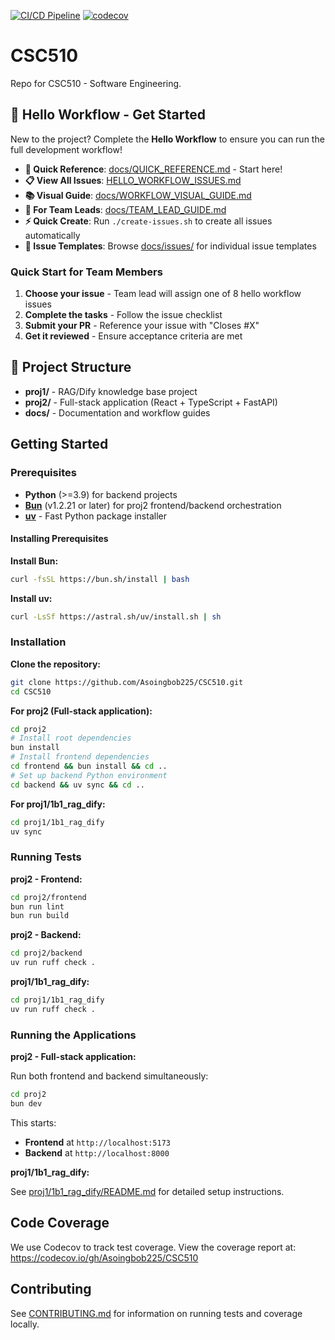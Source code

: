 [![CI/CD Pipeline](https://github.com/Asoingbob225/CSC510/actions/workflows/ci.yml/badge.svg)](https://github.com/Asoingbob225/CSC510/actions/workflows/ci.yml)
[![codecov](https://codecov.io/gh/Asoingbob225/CSC510/branch/main/graph/badge.svg)](https://codecov.io/gh/Asoingbob225/CSC510)

# CSC510

Repo for CSC510 - Software Engineering. 

## 🚀 Hello Workflow - Get Started

New to the project? Complete the **Hello Workflow** to ensure you can run the full development workflow!

- **🎯 Quick Reference**: [docs/QUICK_REFERENCE.md](./docs/QUICK_REFERENCE.md) - Start here!
- **📋 View All Issues**: [HELLO_WORKFLOW_ISSUES.md](./HELLO_WORKFLOW_ISSUES.md)
- **📚 Visual Guide**: [docs/WORKFLOW_VISUAL_GUIDE.md](./docs/WORKFLOW_VISUAL_GUIDE.md)
- **👥 For Team Leads**: [docs/TEAM_LEAD_GUIDE.md](./docs/TEAM_LEAD_GUIDE.md)
- **⚡ Quick Create**: Run `./create-issues.sh` to create all issues automatically
- **📁 Issue Templates**: Browse [docs/issues/](./docs/issues/) for individual issue templates

### Quick Start for Team Members

1. **Choose your issue** - Team lead will assign one of 8 hello workflow issues
2. **Complete the tasks** - Follow the issue checklist
3. **Submit your PR** - Reference your issue with "Closes #X"
4. **Get it reviewed** - Ensure acceptance criteria are met

## 📂 Project Structure

- **proj1/** - RAG/Dify knowledge base project
- **proj2/** - Full-stack application (React + TypeScript + FastAPI)
- **docs/** - Documentation and workflow guides



## Getting Started

### Prerequisites

- **Python** (>=3.9) for backend projects
- **[Bun](https://bun.sh)** (v1.2.21 or later) for proj2 frontend/backend orchestration
- **[uv](https://github.com/astral-sh/uv)** - Fast Python package installer

#### Installing Prerequisites

**Install Bun:**

```bash
curl -fsSL https://bun.sh/install | bash
```

**Install uv:**

```bash
curl -LsSf https://astral.sh/uv/install.sh | sh
```

### Installation

**Clone the repository:**

```bash
git clone https://github.com/Asoingbob225/CSC510.git
cd CSC510
```

**For proj2 (Full-stack application):**

```bash
cd proj2
# Install root dependencies
bun install
# Install frontend dependencies
cd frontend && bun install && cd ..
# Set up backend Python environment
cd backend && uv sync && cd ..
```

**For proj1/1b1_rag_dify:**

```bash
cd proj1/1b1_rag_dify
uv sync
```

### Running Tests

**proj2 - Frontend:**

```bash
cd proj2/frontend
bun run lint
bun run build
```

**proj2 - Backend:**

```bash
cd proj2/backend
uv run ruff check .
```

**proj1/1b1_rag_dify:**

```bash
cd proj1/1b1_rag_dify
uv run ruff check .
```

### Running the Applications

**proj2 - Full-stack application:**

Run both frontend and backend simultaneously:

```bash
cd proj2
bun dev
```

This starts:
- **Frontend** at `http://localhost:5173`
- **Backend** at `http://localhost:8000`

**proj1/1b1_rag_dify:**

See [proj1/1b1_rag_dify/README.md](proj1/1b1_rag_dify/README.md) for detailed setup instructions.
## Code Coverage

We use Codecov to track test coverage. View the coverage report at: https://codecov.io/gh/Asoingbob225/CSC510

## Contributing

See [CONTRIBUTING.md](CONTRIBUTING.md) for information on running tests and coverage locally.
